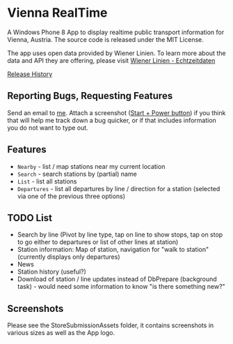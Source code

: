 Vienna RealTime
==============

A Windows Phone 8 App to display realtime public transport information for Vienna, Austria.
The source code is released under the MIT License.

The app uses open data provided by Wiener Linien. To learn more about the data and API they are offering,
please visit [Wiener Linien - Echtzeitdaten](https://open.wien.at/site/datensatz/?id=add66f20-d033-4eee-b9a0-47019828e698)

[Release History](https://github.com/christophwille/viennarealtime/wiki/Release-History)

## Reporting Bugs, Requesting Features

Send an email to [me](mailto:christoph.wille@gmail.com). Attach a screenshot ([Start + Power button](http://www.windowsphone.com/en-us/how-to/wp8/photos/take-a-screenshot))
if you think that will help me track down a bug quicker, or if that includes information you do not want to type out. 

## Features

* `Nearby` - list / map stations near my current location
* `Search` - search stations by (partial) name
* `List` - list all stations
* `Departures` - list all departures by line / direction for a station (selected via one of the previous three options)

## TODO List

* Search by line (Pivot by line type, tap on line to show stops, tap on stop to go either to departures or list of other lines at station)
* Station information: Map of station, navigation for "walk to station" (currently displays only departures)
* News
* Station history (useful?)
* Download of station / line updates instead of DbPrepare (background task) - would need some information to know "is there something new?"
	
## Screenshots

Please see the StoreSubmissionAssets folder, it contains screenshots in various sizes as well as the App logo.